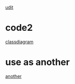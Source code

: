 <a href="https://github.com/anomaly2104/ticket-booking-low-level-system-design/tree/master/src/main/java/com/uditagarwal">udit</a>
# code2
<a href="https://github.com/naval41/Low-Level-Design/tree/master/MovieTicketBooking/src/com/codemate/bmshow">classdiagram</a>
# use as another
<a href="https://singhblogging.wordpress.com/2024/01/31/low-level-design-for-an-online-moving-booking-site-bookmyshow-ticketmaster/">another</a>
